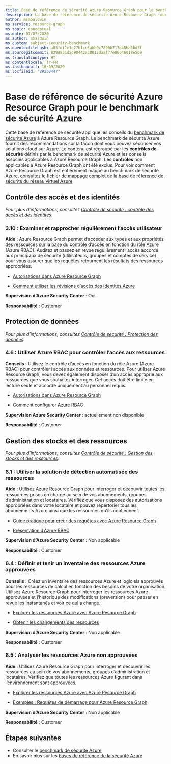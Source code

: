 ```yaml
---
title: Base de référence de sécurité Azure Resource Graph pour le benchmark de sécurité Azure
description: La base de référence de sécurité Azure Resource Graph fournit des instructions et des ressources pour la mise en œuvre des recommandations de sécurité spécifiées dans le benchmark de sécurité Azure.
author: msmbaldwin
ms.service: resource-graph
ms.topic: conceptual
ms.date: 07/07/2020
ms.author: mbaldwin
ms.custom: subject-security-benchmark
ms.openlocfilehash: a85fdf1e1e27b1ce5abb0c7890b717d48ba3bd3f
ms.sourcegitcommit: 829d951d5c90442a38012daaf77e86046018e5b9
ms.translationtype: HT
ms.contentlocale: fr-FR
ms.lasthandoff: 10/09/2020
ms.locfileid: "89230447"
---
```

# <a name="azure-resource-graph-security-baseline-for-azure-security-benchmark"></a>Base de référence de sécurité Azure Resource Graph pour le benchmark de sécurité Azure

Cette base de référence de sécurité applique les conseils du [benchmark de sécurité Azure](../../../security/benchmarks/overview.md) à Azure Resource Graph. Le benchmark de sécurité Azure fournit des recommandations sur la façon dont vous pouvez sécuriser vos solutions cloud sur Azure. Le contenu est regroupé par les **contrôles de sécurité** définis par le benchmark de sécurité Azure et les conseils associés applicables à Azure Resource Graph. Les **contrôles** non applicables à Azure Resource Graph ont été exclus. Pour voir comment Azure Resource Graph est entièrement mappé au benchmark de sécurité Azure, consultez le [fichier de mappage complet de la base de référence de sécurité du réseau virtuel Azure](https://github.com/MicrosoftDocs/SecurityBenchmarks/tree/master/Azure%20Offer%20Security%20Baselines).



## <a name="identity-and-access-control"></a>Contrôle des accès et des identités

*Pour plus d’informations, consultez [Contrôle de sécurité : contrôle des accès et des identités](../../../security/benchmarks/security-control-identity-access-control.md).*

### <a name="310-regularly-review-and-reconcile-user-access"></a>3.10 : Examiner et rapprocher régulièrement l’accès utilisateur

**Aide** : Azure Resource Graph permet d’accéder aux types et aux propriétés des ressources sur la base du contrôle d’accès en fonction du rôle Azure (Azure RBAC). Auditez et passez en revue régulièrement l’accès accordé aux principaux de sécurité (utilisateurs, groupes et comptes de service) pour vous assurer que les requêtes retournent les résultats des ressources appropriées.

* [Autorisations dans Azure Resource Graph](../overview.md#permissions-in-azure-resource-graph)

* [Comment utiliser les révisions d’accès des identités Azure](../../../active-directory/governance/access-reviews-overview.md)


**Supervision d’Azure Security Center** : Oui

**Responsabilité** : Customer

## <a name="data-protection"></a>Protection de données

*Pour plus d’informations, consultez [Contrôle de sécurité : Protection des données](../../../security/benchmarks/security-control-data-protection.md).*

### <a name="46-use-azure-rbac-to-control-access-to-resources"></a>4.6 : Utiliser Azure RBAC pour contrôler l’accès aux ressources

**Conseils** : Utilisez le contrôle d’accès en fonction du rôle Azure (Azure RBAC) pour contrôler l’accès aux données et ressources. Pour utiliser Azure Resource Graph, vous devez également disposer d’un accès approprié aux ressources que vous souhaitez interroger. Cet accès doit être limité en lecture seule et accordé uniquement au personnel requis.

* [Autorisations dans Azure Resource Graph](../overview.md#permissions-in-azure-resource-graph)

* [Comment configurer Azure RBAC](../../../role-based-access-control/role-assignments-rest.md)


**Supervision Azure Security Center** : actuellement non disponible

**Responsabilité** : Customer

## <a name="inventory-and-asset-management"></a>Gestion des stocks et des ressources

*Pour plus d’informations, consultez [Contrôle de sécurité : Gestion des stocks et des ressources](../../../security/benchmarks/security-control-inventory-asset-management.md).*

### <a name="61-use-automated-asset-discovery-solution"></a>6.1 : Utiliser la solution de détection automatisée des ressources

**Aide** : Utilisez Azure Resource Graph pour interroger et découvrir toutes les ressources prises en charge au sein de vos abonnements, groupes d’administration et locataires. Vérifiez que vous disposez des autorisations appropriées dans votre locataire et pouvez répertorier tous les abonnements Azure ainsi que les ressources qu’ils contiennent.

* [Guide pratique pour créer des requêtes avec Azure Resource Graph](../first-query-portal.md)

* [Présentation d’Azure RBAC](../../../role-based-access-control/overview.md)


**Supervision d’Azure Security Center** : Non applicable

**Responsabilité** : Customer

### <a name="64-define-and-maintain-inventory-of-approved-azure-resources"></a>6.4 : Définir et tenir un inventaire des ressources Azure approuvées

**Conseils** : Créez un inventaire des ressources Azure et logiciels approuvés pour les ressources de calcul en fonction des besoins de votre organisation. Utilisez Azure Resource Graph pour interroger les ressources Azure approuvées et l’historique des modifications (préversion) pour passer en revue les instantanés et voir ce qui a changé.

* [Explorer les ressources Azure avec Azure Resource Graph](../first-query-portal.md)

* [Obtenir les changements des ressources](../how-to/get-resource-changes.md)


**Supervision d’Azure Security Center** : Non applicable

**Responsabilité** : Customer

### <a name="65-monitor-for-unapproved-azure-resources"></a>6.5 : Analyser les ressources Azure non approuvées

**Aide** : Utilisez Azure Resource Graph pour interroger et découvrir les ressources au sein de vos abonnements, groupes d’administration et locataires. Vérifiez que toutes les ressources Azure figurant dans l’environnement sont approuvées.

* [Explorer les ressources Azure avec Azure Resource Graph](../first-query-portal.md)

* [Exemples : Requêtes de démarrage pour Azure Resource Graph](../samples/starter.md)


**Supervision d’Azure Security Center** : Non applicable

**Responsabilité** : Customer

## <a name="next-steps"></a>Étapes suivantes

- Consulter le [benchmark de sécurité Azure](../../../security/benchmarks/overview.md)
- En savoir plus sur les [bases de référence de la sécurité Azure](../../../security/benchmarks/security-baselines-overview.md)
